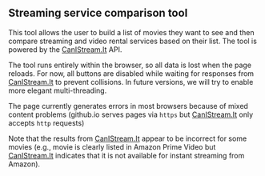## Streaming service comparison tool

This tool allows the user to build a list of movies they want to see and then compare streaming and video rental services based on their list. The tool is powered by the [CanIStream.It](http://canistream.it) API.

The tool runs entirely within the browser, so all data is lost when the page reloads. For now, all buttons are disabled while waiting for responses from [CanIStream.It](http://canistream.it) to prevent collisions. In future versions, we will try to enable more elegant multi-threading.

The page currently generates errors in most browsers because of mixed content problems (github.io serves pages via `https` but [CanIStream.It](http://canistream.it) only accepts `http` requests)

Note that the results from [CanIStream.It](http://canistream.it) appear to be incorrect for some movies (e.g., movie is clearly listed in Amazon Prime Video but [CanIStream.It](http://canistream.it) indicates that it is not available for instant streaming from Amazon).